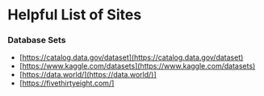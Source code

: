 # Helpful List of Sites
### Database Sets
* [https://catalog.data.gov/dataset](https://catalog.data.gov/dataset)
* [https://www.kaggle.com/datasets](https://www.kaggle.com/datasets)
* [https://data.world/](https://data.world/)]
* [https://fivethirtyeight.com/]